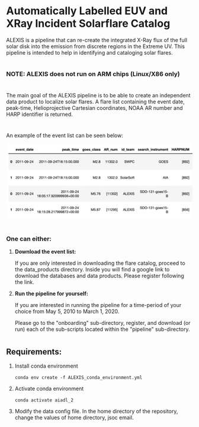 # Automatically Labelled EUV and XRay Incident Solarflare Catalog


ALEXIS is a pipeline that can re-create the integrated X-Ray flux of the full solar disk into the emission from discrete regions in the Extreme UV. This pipeline is intended to help in identifying and cataloging solar flares. 

#
### NOTE: ALEXIS does not run on ARM chips (Linux/X86 only)
#

The main goal of the ALEXIS pipeline is to be able to create an independent data product to localize solar flares. 
A flare list containing the event date, peak-time, Helioprojective Cartesian coordinates, NOAA AR number and HARP identifier is returned.

#
An example of the event list can be seen below:

<center>
  <img src="./github_images/example_event_list.png" alt="alt text" width="800">
</center>

#  

### One can either:

1. **Download the event list:**

      If you are only interested in downloading the flare catalog, proceed to the data_products directory. 
      Inside you will find a google link to download the databases and data products. 
      Please register following the link.

2. **Run the pipeline for yourself:**

      If you are interested in running the pipeline for a time-period of your choice from May 5, 2010 to March 1, 2020.

      Please go to the "onboarding" sub-directory, register, and download (or run) each of the sub-scripts located within the "pipeline" sub-directory.

# 

## Requirements:
1. Install conda environment
   ```
   conda env create -f ALEXIS_conda_environment.yml
   ```

2. Activate conda environment
   ```
   conda activate aiadl_2
   ```
   
3. Modify the data config file.
   In the home directory of the repository, change the values of home directory, jsoc email. 